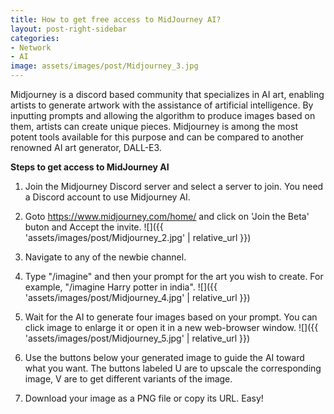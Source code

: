 ```yaml
---
title: How to get free access to MidJourney AI?
layout: post-right-sidebar
categories:
- Network
- AI
image: assets/images/post/Midjourney_3.jpg
---
```


Midjourney is a discord based community that specializes in AI art, enabling artists to generate artwork with the assistance of artificial intelligence. By inputting prompts and allowing the algorithm to produce images based on them, artists can create unique pieces. Midjourney is among the most potent tools available for this purpose and can be compared to another renowned AI art generator, DALL-E3.

**Steps to get access to MidJourney AI**

1. Join the Midjourney Discord server and select a server to join. You need a Discord account to use Midjourney AI.

2. Goto https://www.midjourney.com/home/ and click on 'Join the Beta' buton and Accept the invite.
![]({{ 'assets/images/post/Midjourney_2.jpg' | relative_url }})

3.  Navigate to any of the newbie channel.

4. Type "/imagine" and then your prompt for the art you wish to create. For example, "/imagine Harry potter in india".
![]({{ 'assets/images/post/Midjourney_4.jpg' | relative_url }})

5. Wait for the AI to generate four images based on your prompt. You can click image to enlarge it or open it in a new web-browser window.
![]({{ 'assets/images/post/Midjourney_5.jpg' | relative_url }})

6. Use the buttons below your generated image to guide the AI toward what you want. The buttons labeled U are to upscale the corresponding image, V are to get different variants of the image.

7. Download your image as a PNG file or copy its URL. Easy!
